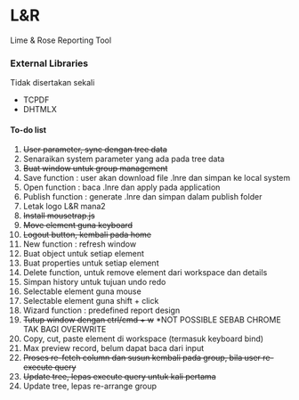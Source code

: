 # L&R
Lime & Rose Reporting Tool

### External Libraries
Tidak disertakan sekali
* TCPDF
* DHTMLX

#### To-do list
1. ~~User parameter, sync dengan tree data~~
2. Senaraikan system parameter yang ada pada tree data
3. ~~Buat window untuk group management~~
4. Save function : user akan download file .lnre dan simpan ke local system
5. Open function : baca .lnre dan apply pada application
6. Publish function : generate .lnre dan simpan dalam publish folder
7. Letak logo L&R mana2
8. ~~Install mousetrap.js~~
9. ~~Move element guna keyboard~~
10. ~~Logout button, kembali pada home~~
11. New function : refresh window
12. Buat object untuk setiap element
13. Buat properties untuk setiap element
14. Delete function, untuk remove element dari workspace dan details
15. Simpan history untuk tujuan undo redo
16. Selectable element guna mouse
17. Selectable element guna shift + click
18. Wizard function : predefined report design
19. ~~Tutup window dengan ctrl/cmd + w~~ *NOT POSSIBLE SEBAB CHROME TAK BAGI OVERWRITE
20. Copy, cut, paste element di workspace (termasuk keyboard bind)
21. Max preview record, belum dapat baca dari input
22. ~~Proses re-fetch column dan susun kembali pada group, bila user re-execute query~~
23. ~~Update tree, lepas execute query untuk kali pertama~~
24. Update tree, lepas re-arrange group